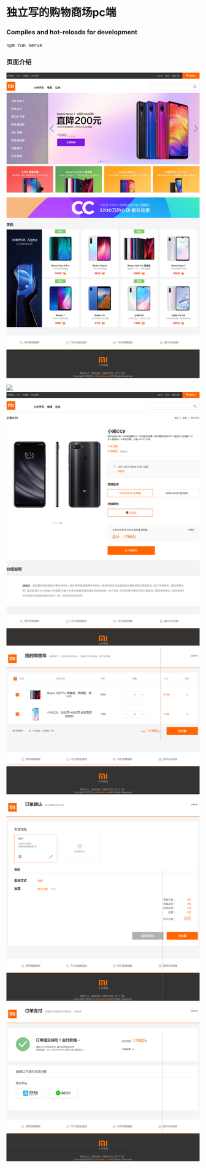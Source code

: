 # 独立写的购物商场pc端


### Compiles and hot-reloads for development
```
npm run serve
```

### 页面介绍
![](https://github.com/kru119/mall/blob/imgs/localhost_8080_%20(1).png?raw=true)

![](https://github.com/kru119/mall/blob/imgs/localhost_8080_%20(2).png?raw=true)
![](https://github.com/kru119/mall/blob/imgs/localhost_8080_%20(3).png?raw=true)
![](https://github.com/kru119/mall/blob/imgs/localhost_8080_%20(4).png?raw=true)
![](https://github.com/kru119/mall/blob/imgs/localhost_8080_%20(5).png?raw=true)
![](https://github.com/kru119/mall/blob/imgs/localhost_8080_%20(6).png?raw=true)
